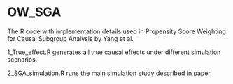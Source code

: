 # OW_SGA
The R code with implementation details used in Propensity Score Weighting for Causal Subgroup Analysis by Yang et al.

1_True_effect.R generates all true causal effects under different simulation scenarios.

2_SGA_simulation.R runs the main simulation study described in paper.
